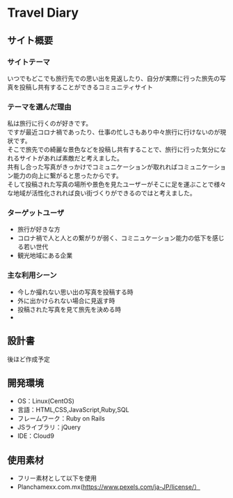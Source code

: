 # Travel Diary

## サイト概要

### サイトテーマ

いつでもどこでも旅行先での思い出を見返したり、自分が実際に行った旅先の写真を投稿し共有することができるコミュニティサイト

### テーマを選んだ理由

私は旅行に行くのが好きです。</br>
ですが最近コロナ禍であったり、仕事の忙しさもあり中々旅行に行けないのが現状です。</br>
そこで旅先での綺麗な景色などを投稿し共有することで、旅行に行った気分になれるサイトがあれば素敵だと考えました。</br>
共有し合った写真がきっかけでコミュニケーションが取れればコミュニケーション能力の向上に繋がると思ったからです。</br>
そして投稿された写真の場所や景色を見たユーザーがそこに足を運ぶことで様々な地域が活性化されれば良い街づくりができるのではと考えました。

### ターゲットユーザ
- 旅行が好きな方
- コロナ禍で人と人との繋がりが弱く、コミニュケーション能力の低下を感じる若い世代
- 観光地域にある企業

### 主な利用シーン
- 今しか撮れない思い出の写真を投稿する時
- 外に出かけられない場合に見返す時
- 投稿された写真を見て旅先を決める時
- 

## 設計書
後ほど作成予定

## 開発環境
- OS：Linux(CentOS)
- 言語：HTML,CSS,JavaScript,Ruby,SQL
- フレームワーク：Ruby on Rails
- JSライブラリ：jQuery
- IDE：Cloud9

## 使用素材
- フリー素材として以下を使用
- Planchamexx.com.mx(https://www.pexels.com/ja-JP/license/）